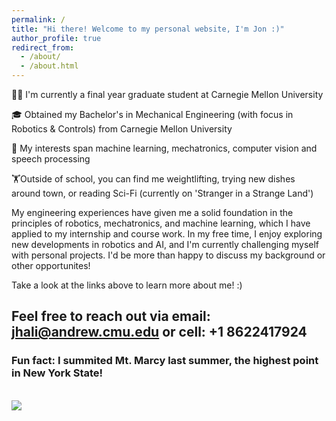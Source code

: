 ```yaml
---
permalink: /
title: "Hi there! Welcome to my personal website, I'm Jon :)"
author_profile: true
redirect_from: 
  - /about/
  - /about.html
---
```




👨‍💻 I'm currently a final year graduate student at Carnegie Mellon University

🎓 Obtained my Bachelor's in Mechanical Engineering (with focus in Robotics & Controls) from Carnegie Mellon University

🔬 My interests span machine learning, mechatronics, computer vision and speech processing

🏋️Outside of school, you can find me weightlifting, trying new dishes around town, or reading Sci-Fi (currently on 'Stranger in a Strange Land')


My engineering experiences have given me a solid foundation in the principles of robotics, mechatronics, and machine learning, which I have applied to my internship and course work. In my free time, I enjoy exploring new developments in robotics and AI, and I'm currently challenging myself with personal projects. I'd be more than happy to discuss my background or other opportunites!

Take a look at the links above to learn more about me! :)
## Feel free to reach out via email: jhali@andrew.cmu.edu or cell: +1 8622417924


### Fun fact: I summited Mt. Marcy last summer, the highest point in New York State! 
<br/><img src='/images/IMG_8847.png'>


